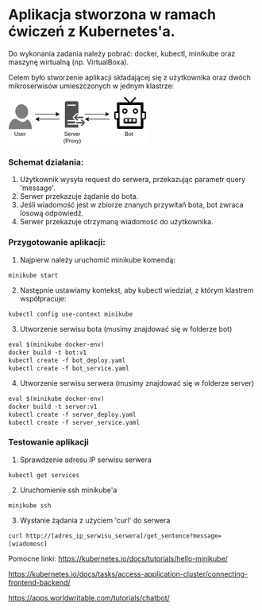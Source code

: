 # Aplikacja stworzona w ramach ćwiczeń z Kubernetes'a. 

Do wykonania zadania należy pobrać: docker, kubectl, minikube oraz maszynę wirtualną (np. VirtualBoxa).

Celem było stworzenie aplikacji składającej się z użytkownika oraz dwóch mikroserwisów umieszczonych w jednym klastrze:

![Diagram](https://github.com/lukaszmalyszko/practice-minikube1/blob/master/Untitled%20Diagram.jpg)

### Schemat działania:
1. Użytkownik wysyła request do serwera, przekazując parametr query 'message'.
2. Serwer przekazuje żądanie do bota.
3. Jeśli wiadomość jest w zbiorze znanych przywitań bota, bot zwraca losową odpowiedź.
4. Serwer przekazuje otrzymaną wiadomość do użytkownika.

### Przygotowanie aplikacji:
1. Najpierw należy uruchomić minikube komendą:
  ```
  minikube start
  ```

2. Następnie ustawiamy kontekst, aby kubectl wiedział, z którym klastrem współpracuje:
  ```
  kubectl config use-context minikube
  ```

3. Utworzenie serwisu bota (musimy znajdować się w folderze bot)
  ```
  eval $(minikube docker-env)
  docker build -t bot:v1
  kubectl create -f bot_deploy.yaml
  kubectl create -f bot_service.yaml
  ```

4. Utworzenie serwisu serwera (musimy znajdować się w folderze server)
  ```
  eval $(minikube docker-env)
  docker build -t server:v1
  kubectl create -f server_deploy.yaml
  kubectl create -f server_service.yaml
  ```

### Testowanie aplikacji
1. Sprawdzenie adresu IP serwisu serwera
  ```
  kubectl get services
  ```
2. Uruchomienie ssh minikube'a
  ```
  minikube ssh
  ```
3. Wysłanie żądania z użyciem 'curl' do serwera
  ```
  curl http://[adres_ip_serwisu_serwera]/get_sentence?message=[wiadomosc]
  ```
  
  
  
Pomocne linki:
https://kubernetes.io/docs/tutorials/hello-minikube/

https://kubernetes.io/docs/tasks/access-application-cluster/connecting-frontend-backend/

https://apps.worldwritable.com/tutorials/chatbot/
